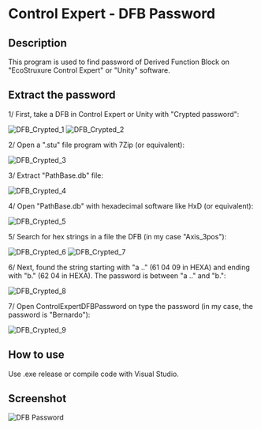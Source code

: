 # Control Expert - DFB Password

## Description
This program is used to find password of Derived Function Block on "EcoStruxure Control Expert" or "Unity" software.

## Extract the password  
1/ First, take a DFB in Control Expert or Unity with "Crypted password":  

![DFB_Crypted_1](https://github.com/Bernardo59/ControlExpertDFBPassword/blob/CSharp/assets/DFB_2.PNG?raw=true) 
![DFB_Crypted_2](https://github.com/Bernardo59/ControlExpertDFBPassword/blob/CSharp/assets/DFB_3.PNG?raw=true) 

2/ Open a ".stu" file program with 7Zip (or equivalent):  

![DFB_Crypted_3](https://github.com/Bernardo59/ControlExpertDFBPassword/blob/CSharp/assets/DFB_4.PNG?raw=true)

3/ Extract "PathBase.db" file:  

![DFB_Crypted_4](https://github.com/Bernardo59/ControlExpertDFBPassword/blob/CSharp/assets/DFB_5.PNG?raw=true)

4/ Open "PathBase.db" with hexadecimal software like HxD (or equivalent):  

![DFB_Crypted_5](https://github.com/Bernardo59/ControlExpertDFBPassword/blob/CSharp/assets/DFB_6.PNG?raw=true)

5/ Search for hex strings in a file the DFB (in my case "Axis_3pos"):

![DFB_Crypted_6](https://github.com/Bernardo59/ControlExpertDFBPassword/blob/CSharp/assets/DFB_7.PNG?raw=true)
![DFB_Crypted_7](https://github.com/Bernardo59/ControlExpertDFBPassword/blob/CSharp/assets/DFB_8.PNG?raw=true)

6/ Next, found the string starting with "a .." (61 04 09 in HEXA) and ending with "b." (62 04 in HEXA). The password is between "a .." and "b.":  

![DFB_Crypted_8](https://github.com/Bernardo59/ControlExpertDFBPassword/blob/CSharp/assets/DFB_9.PNG?raw=true)

7/ Open ControlExpertDFBPassword on type the password (in my case, the password is "Bernardo"):  

![DFB_Crypted_9](https://raw.githubusercontent.com/Bernardo59/ControlExpertDFBPassword/CSharp/assets/DFB_10.png?raw=true)

## How to use  

Use .exe release or compile code with Visual Studio. 

## Screenshot
![DFB Password](https://raw.githubusercontent.com/Bernardo59/ControlExpertDFBPassword/CSharp/assets/EcoStruxureDFBPassword.PNG)
